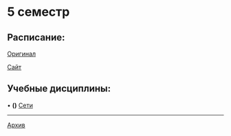 # 5 семестр

## Расписание:

[Оригинал]()

[Сайт]()

## Учебные дисциплины:

• **()** [Сети](https://github.com/DMN902/SpbGTI/blob/main/Subjects/3sem/ComputingSystems.md)

**************

[Архив](https://github.com/DMN902/SpbGTI/blob/main/Subjects/archive.md)
